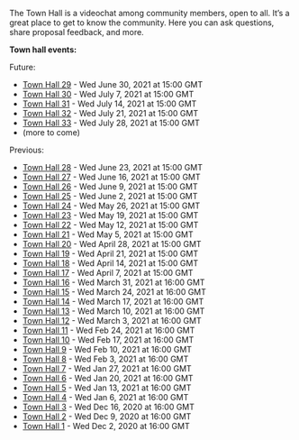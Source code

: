 
The Town Hall is a videochat among community members, open to all. It’s a great place to get to know the community. Here you can ask questions, share proposal feedback, and more.

**Town hall events:**

Future:


* [Town Hall 29](Town-Hall-29) - Wed June 30, 2021 at 15:00 GMT
* [Town Hall 30](Town-Hall-30) - Wed July 7, 2021 at 15:00 GMT
* [Town Hall 31](Town-Hall-31) - Wed July 14, 2021 at 15:00 GMT
* [Town Hall 32](Town-Hall-32) - Wed July 21, 2021 at 15:00 GMT
* [Town Hall 33](Town-Hall-33) - Wed July 28, 2021 at 15:00 GMT
* (more to come)

Previous:


* [Town Hall 28](Town-Hall-28) - Wed June 23, 2021 at 15:00 GMT
* [Town Hall 27](Town-Hall-27) - Wed June 16, 2021 at 15:00 GMT
* [Town Hall 26](Town-Hall-26) - Wed June 9, 2021 at 15:00 GMT
* [Town Hall 25](Town-Hall-25) - Wed June 2, 2021 at 15:00 GMT
* [Town Hall 24](Town-Hall-24) - Wed May 26, 2021 at 15:00 GMT
* [Town Hall 23](Town-Hall-23) - Wed May 19, 2021 at 15:00 GMT
* [Town Hall 22](Town-Hall-22) - Wed May 12, 2021 at 15:00 GMT
* [Town Hall 21](Town-Hall-21) - Wed May 5, 2021 at 15:00 GMT
* [Town Hall 20](Town-Hall-20) - Wed April 28, 2021 at 15:00 GMT
* [Town Hall 19](Town-Hall-19) - Wed April 21, 2021 at 15:00 GMT
* [Town Hall 18](Town-Hall-18) - Wed April 14, 2021 at 15:00 GMT
* [Town Hall 17](Town-Hall-17) - Wed April 7, 2021 at 15:00 GMT
* [Town Hall 16](Town-Hall-16) - Wed March 31, 2021 at 16:00 GMT
* [Town Hall 15](Town-Hall-15) - Wed March 24, 2021 at 16:00 GMT
* [Town Hall 14](Town-Hall-14) - Wed March 17, 2021 at 16:00 GMT
* [Town Hall 13](Town-Hall-13) - Wed March 10, 2021 at 16:00 GMT
* [Town Hall 12](Town-Hall-12) - Wed March 3, 2021 at 16:00 GMT
* [Town Hall 11](Town-Hall-11) - Wed Feb 24, 2021 at 16:00 GMT
* [Town Hall 10](Town-Hall-10) - Wed Feb 17, 2021 at 16:00 GMT
* [Town Hall 9](Town-Hall-9) - Wed Feb 10, 2021 at 16:00 GMT
* [Town Hall 8](Town-Hall-8) - Wed Feb 3, 2021 at 16:00 GMT
* [Town Hall 7](Town-Hall-7) - Wed Jan 27, 2021 at 16:00 GMT
* [Town Hall 6](Town-Hall-6) - Wed Jan 20, 2021 at 16:00 GMT
* [Town Hall 5](Town-Hall-5) - Wed Jan 13, 2021 at 16:00 GMT
* [Town Hall 4](Town-Hall-4) - Wed Jan 6, 2021 at 16:00 GMT
* [Town Hall 3](Town-Hall-3) - Wed Dec 16, 2020 at 16:00 GMT
* [Town Hall 2](Town-Hall-2) - Wed Dec 9, 2020 at 16:00 GMT
* [Town Hall 1](Town-Hall-1) - Wed Dec 2, 2020 at 16:00 GMT

###

###